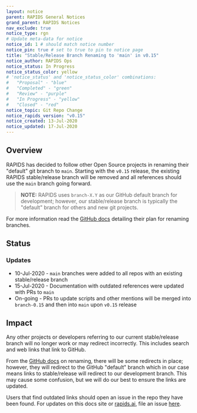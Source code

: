 ```yaml
---
layout: notice
parent: RAPIDS General Notices
grand_parent: RAPIDS Notices
nav_exclude: true
notice_type: rgn
# Update meta-data for notice
notice_id: 1 # should match notice number
notice_pin: true # set to true to pin to notice page
title: "Stable/Release Branch Renaming to 'main' in v0.15"
notice_author: RAPIDS Ops
notice_status: In Progress
notice_status_color: yellow
# 'notice_status' and 'notice_status_color' combinations:
#   "Proposal" - "blue"
#   "Completed" - "green" 
#   "Review" - "purple"
#   "In Progress" - "yellow"
#   "Closed" - "red"
notice_topic: Git Repo Change
notice_rapids_version: "v0.15"
notice_created: 13-Jul-2020
notice_updated: 17-Jul-2020
---
```


## Overview

RAPIDS has decided to follow other Open Source projects in renaming their "default" git branch to `main`. Starting with the `v0.15` release, the existing RAPIDS stable/release branch will be removed and all references should use the `main` branch going forward.

>**NOTE:** RAPIDS uses `branch-X.Y` as our GitHub default branch for development; however, our stable/release branch is typically the "default" branch for others and new git projects.

For more information read the [GitHub docs](https://github.com/github/renaming/) detailing their plan for renaming branches.

## Status

### Updates

- 10-Jul-2020 - `main` branches were added to all repos with an existing stable/release branch
- 15-Jul-2020 - Documentation with outdated references were updated with PRs to `main`
- On-going - PRs to update scripts and other mentions will be merged into `branch-0.15` and then into `main` upon `v0.15` release

## Impact

Any other projects or developers referring to our current stable/release branch will no longer work or may redirect incorrectly. This includes search and web links that link to GitHub. 

From the [GitHub docs](https://github.com/github/renaming/) on renaming, there will be some redirects in place; however, they will redirect to the GitHub "default" branch which in our case means links to stable/release will redirect to our development branch. This may cause some confusion, but we will do our best to ensure the links are updated.

Users that find outdated links should open an issue in the repo they have been found. For updates on this docs site or [rapids.ai](https://rapids.ai), file an issue [here](https://github.com/rapidsai/docs/issues/new/choose).
